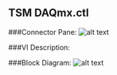 ## **TSM DAQmx.ctl**
###Connector Pane:
![alt text](/Instrument%20Control/DAQmx/Pin%20Map/TSM%20DAQmx.ctlc.png "TSM DAQmx.ctl connector pane")

###VI Description:


###Block Diagram:
![alt text](/Instrument%20Control/DAQmx/Pin%20Map/TSM%20DAQmx.ctld.png "TSM DAQmx.ctl block diagram")
